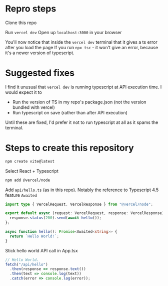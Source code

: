 # Repro steps

Clone this repo

Run `vercel dev`
Open up `localhost:3000` in your browser

You'll now notice that inside the `vercel dev` terminal that it gives a ts error after you load the page
If you run `npx tsc` - it won't give an error, because it's a newer version of typescript.

# Suggested fixes

I find it unusual that `vercel dev` is running typescript at API execution time. I would expect
it to
- Run the version of TS in my repo's package.json (not the version bundled with vercel)
- Run typescript on save (rather than after API execution)

Until these are fixed, I'd prefer it not to run typescript at all as it spams the terminal.

# Steps to create this repository

```bash
npm create vite@latest
```
Select React + Typescript

```bash
npm add @vercel/node
```

Add `api/hello.ts` (as in this repo). Notably the reference to Typescript 4.5 feature `Awaited`
```typescript
import type { VercelRequest, VercelResponse } from "@vercel/node";

export default async (request: VercelRequest, response: VercelResponse) => {
  response.status(200).send(await hello());
};

async function hello(): Promise<Awaited<string>> {
  return `Hello World!`;
}
```

Stick hello world API call in App.tsx
```typescript
// Hello World.
fetch("/api/hello")
  .then(response => response.text())
  .then(text => console.log(text))
  .catch(error => console.log(error));
```

